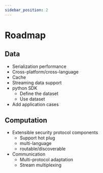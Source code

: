```yaml
---
sidebar_position: 2
---
```


# Roadmap

## Data
* Serialization performance
* Cross-platform/cross-language
* Cache
* Streaming data support
* python SDK
   * Define the dataset
   * Use dataset
* Add application cases
## Computation
* Extensible security protocol components
   * Support hot plug
   * multi-language
   * routable/discoverable
* Communication
   * Multi-protocol adaptation
   * Stream multiplexing

